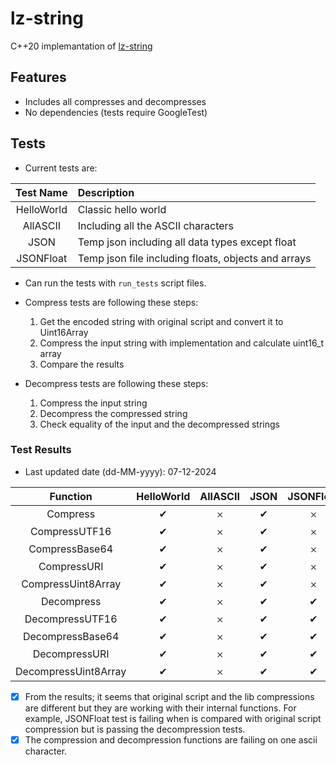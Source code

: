 # lz-string

C++20 implemantation of [lz-string](https://github.com/pieroxy/lz-string)

## Features

- Includes all compresses and decompresses
- No dependencies (tests require GoogleTest)

## Tests

- Current tests are:

| Test Name  | Description                                         |
| :--------: | :-------------------------------------------------- |
| HelloWorld | Classic hello world                                 |
|  AllASCII  | Including all the ASCII characters                  |
|    JSON    | Temp json including all data types except float     |
| JSONFloat  | Temp json file including floats, objects and arrays |

- Can run the tests with `run_tests` script files.

- Compress tests are following these steps:

  1. Get the encoded string with original script and convert it to Uint16Array
  2. Compress the input string with implementation and calculate uint16_t array
  3. Compare the results

- Decompress tests are following these steps:

  1. Compress the input string
  2. Decompress the compressed string
  3. Check equality of the input and the decompressed strings

### Test Results

- Last updated date (dd-MM-yyyy): 07-12-2024

|       Function       | HelloWorld | AllASCII | JSON | JSONFloat |
| :------------------: | :--------: | :------: | :--: | :-------: |
|       Compress       |     ✔     |    𐄂     |  ✔  |     𐄂     |
|    CompressUTF16     |     ✔     |    𐄂     |  ✔  |     𐄂     |
|    CompressBase64    |     ✔     |    𐄂     |  ✔  |     𐄂     |
|     CompressURI      |     ✔     |    𐄂     |  ✔  |     𐄂     |
|  CompressUint8Array  |     ✔     |    𐄂     |  ✔  |     𐄂     |
|      Decompress      |     ✔     |    𐄂     |  ✔  |    ✔     |
|   DecompressUTF16    |     ✔     |    𐄂     |  ✔  |    ✔     |
|   DecompressBase64   |     ✔     |    𐄂     |  ✔  |    ✔     |
|    DecompressURI     |     ✔     |    𐄂     |  ✔  |    ✔     |
| DecompressUint8Array |     ✔     |    𐄂     |  ✔  |    ✔     |

- [x] From the results; it seems that original script and the lib compressions are different but they are working with their internal functions.
      For example, JSONFloat test is failing when is compared with original script compression but is passing the decompression tests.
- [x] The compression and decompression functions are failing on one ascii character.

